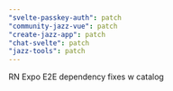 ```yaml
---
"svelte-passkey-auth": patch
"community-jazz-vue": patch
"create-jazz-app": patch
"chat-svelte": patch
"jazz-tools": patch
---
```


RN Expo E2E dependency fixes w catalog
